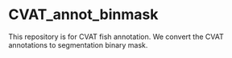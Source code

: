 # CVAT_annot_binmask
This repository is for CVAT fish annotation. We convert the CVAT annotations to segmentation binary mask.
